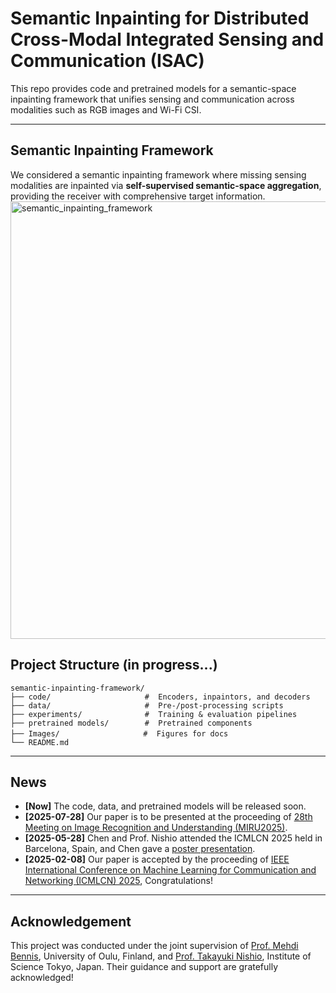 # Semantic Inpainting for Distributed Cross-Modal Integrated Sensing and Communication (ISAC)

This repo provides code and pretrained models for a semantic-space inpainting framework that unifies sensing and communication across modalities such as RGB images and Wi-Fi CSI.

---


## Semantic Inpainting Framework
We considered a semantic inpainting framework where missing sensing modalities are inpainted via **self-supervised semantic-space aggregation**, providing the receiver with comprehensive target information.
<img src="Images/semantic_inpainting.png" alt="semantic_inpainting_framework" width="700"/>



## Project Structure (in progress...)
```text
semantic-inpainting-framework/
├── code/                     #  Encoders, inpaintors, and decoders
├── data/                     #  Pre-/post-processing scripts
├── experiments/              #  Training & evaluation pipelines
├── pretrained models/        #  Pretrained components
├── Images/            　　　　#  Figures for docs
└── README.md
```

---

## News
- **[Now]** The code, data, and pretrained models will be released soon.
- **[2025-07-28]** Our paper is to be presented at the proceeding of [28th Meeting on Image Recognition and Understanding (MIRU2025)​](https://cvim.ipsj.or.jp/MIRU2025/timetable-en.html).
- **[2025-05-28]** Chen and Prof. Nishio attended the ICMLCN 2025 held in Barcelona, Spain, and Chen gave a [poster presentation](https://drive.google.com/file/d/1cm067bY0UgkVZ4J08-CdYT2SDGj-J6Rr/view?usp=sharing).
- **[2025-02-08]** Our paper is accepted by the proceeding of [IEEE International Conference on Machine Learning for Communication and Networking (ICMLCN) 2025](https://icmlcn2025.ieee-icmlcn.org/), Congratulations!


---

## Acknowledgement
This project was conducted under the joint supervision of [Prof. Mehdi Bennis](https://scholar.google.com/citations?user=RW4sJu8AAAAJ&hl=en), University of Oulu, Finland, and [Prof. Takayuki Nishio](https://scholar.google.co.jp/citations?user=hHnMMMkAAAAJ&hl=ja), Institute of Science Tokyo, Japan.
Their guidance and support are gratefully acknowledged!



